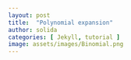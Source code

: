 ```yaml
---
layout: post
title:  "Polynomial expansion"
author: solida
categories: [ Jekyll, tutorial ]
image: assets/images/Binomial.png
---
```

<div id="observablehq-fc37ba2b">
  <div class="observablehq-viewof-numVars"></div>
  <div class="observablehq-numVars"></div>
  <div class="observablehq-binomial"></div>
  <div class="observablehq-rectData"></div>
  <div class="observablehq-formula"></div>
  <div class="observablehq-rs"></div>
  <div class="observablehq-ithLetter"></div>
  <div class="observablehq-color"></div>
  <div class="observablehq-d3"></div>
</div>
<script type="module">
  import {Runtime, Inspector} from "https://cdn.jsdelivr.net/npm/@observablehq/runtime@4/dist/runtime.js";
  import define from "https://api.observablehq.com/@864af2bf64442aa6/a-b-c-2.js?v=3";
  (new Runtime).module(define, name => {
    if (name === "viewof numVars") return Inspector.into("#observablehq-fc37ba2b .observablehq-viewof-numVars")();
    if (name === "numVars") return Inspector.into("#observablehq-fc37ba2b .observablehq-numVars")();
    if (name === "binomial") return Inspector.into("#observablehq-fc37ba2b .observablehq-binomial")();
    if (name === "rectData") return Inspector.into("#observablehq-fc37ba2b .observablehq-rectData")();
    if (name === "formula") return Inspector.into("#observablehq-fc37ba2b .observablehq-formula")();
    if (name === "rs") return Inspector.into("#observablehq-fc37ba2b .observablehq-rs")();
    if (name === "ithLetter") return Inspector.into("#observablehq-fc37ba2b .observablehq-ithLetter")();
    if (name === "color") return Inspector.into("#observablehq-fc37ba2b .observablehq-color")();
    if (name === "d3") return Inspector.into("#observablehq-fc37ba2b .observablehq-d3")();
  });
</script>